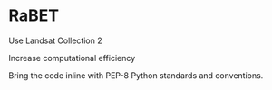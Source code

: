 # RaBET

Use Landsat Collection 2

Increase computational efficiency

Bring the code inline with PEP-8 Python standards and conventions.
